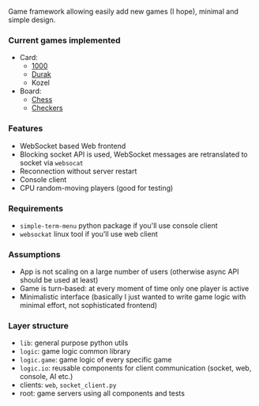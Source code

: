 Game framework allowing easily add new games (I hope), minimal and simple design.

### Current games implemented
- Card:
  * [1000](https://en.wikipedia.org/wiki/1000_(card_game))
  * [Durak](https://en.wikipedia.org/wiki/Durak)
  * Kozel
- Board:
  * [Chess](https://en.wikipedia.org/wiki/Chess)
  * [Checkers](https://en.wikipedia.org/wiki/Checkers)

### Features
- WebSocket based Web frontend
- Blocking socket API is used, WebSocket messages are retranslated to socket via `websocat`
- Reconnection without server restart
- Console client
- CPU random-moving players (good for testing)

### Requirements
- `simple-term-menu` python package if you'll use console client
- `websockat` linux tool if you'll use web client

### Assumptions
- App is not scaling on a large number of users (otherwise async API should be used at least)
- Game is turn-based: at every moment of time only one player is active
- Minimalistic interface (basically I just wanted to write game logic with minimal effort, not sophisticated frontend)

### Layer structure
- `lib`: general purpose python utils
- `logic`: game logic common library
- `logic.game`: game logic of every specific game
- `logic.io`: reusable components for client communication (socket, web, console, AI etc.)
- clients: `web`, `socket_client.py`
- root: game servers using all components and tests
